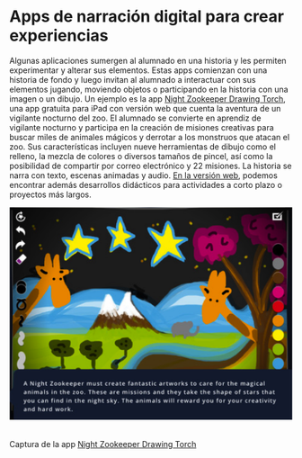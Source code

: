 # Apps de narración digital para crear experiencias

Algunas aplicaciones sumergen al alumnado en una historia y les permiten experimentar y alterar sus elementos. Estas apps comienzan con una historia de fondo y luego invitan al alumnado a interactuar con sus elementos jugando, moviendo objetos o participando en la historia con una imagen o un dibujo. Un ejemplo es la app [Night Zookeeper Drawing Torch](https://itunes.apple.com/us/app/night-zookeeper-drawing-torch/id573502313?mt=8), una app gratuita para iPad con versión web que cuenta la aventura de un vigilante nocturno del zoo. El alumnado se convierte en aprendiz de vigilante nocturno y participa en la creación de misiones creativas para buscar miles de animales mágicos y derrotar a los monstruos que atacan el zoo. Sus características incluyen nueve herramientas de dibujo como el relleno, la mezcla de colores o diversos tamaños de pincel, así como la posibilidad de compartir por correo electrónico y 22 misiones. La historia se narra con texto, escenas animadas y audio. [En la versión web](http://www.nightzookeeper.com/), podemos encontrar además desarrollos didácticos para actividades a corto plazo o proyectos más largos.


![](img/Night_zookeeper_1.png) 


Captura de la app [Night Zookeeper Drawing Torch](https://itunes.apple.com/us/app/night-zookeeper-drawing-torch/id573502313?mt=8)